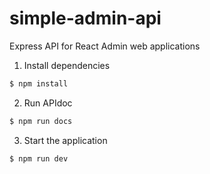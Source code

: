 # simple-admin-api

Express API for React Admin web applications

1. Install dependencies

```sh
$ npm install
```

2. Run APIdoc

```sh
$ npm run docs
```

3. Start the application

```sh
$ npm run dev
```
